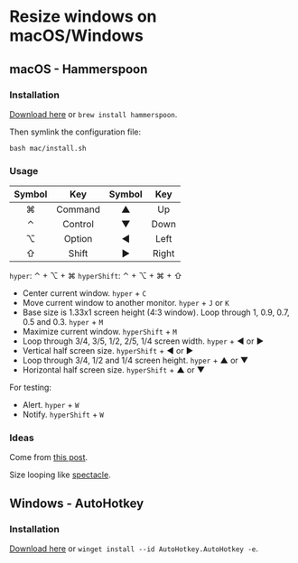 # Resize windows on macOS/Windows

## macOS - Hammerspoon

### Installation

[Download here](https://www.hammerspoon.org) or `brew install hammerspoon`.

Then symlink the configuration file:

```shell
bash mac/install.sh

```

### Usage

| Symbol  |   Key   | Symbol  |  Key  |
|:-------:|:-------:|:-------:|:-----:|
| &#8984; | Command | &#9650; |  Up   |
| &#8963; | Control | &#9660; | Down  |
| &#8997; | Option  | &#9668; | Left  |
| &#8679; |  Shift  | &#9658; | Right |

`hyper`: &#8963; + &#8997; + &#8984; `hyperShift`: &#8963; + &#8997; + &#8984; + &#8679;

* Center current window. `hyper` + `C`
* Move current window to another monitor. `hyper` + `J` or `K`
* Base size is 1.33x1 screen height (4:3 window). Loop through 1, 0.9, 0.7, 0.5 and 0.3. `hyper` +
  `M`
* Maximize current window. `hyperShift` + `M`
* Loop through 3/4, 3/5, 1/2, 2/5, 1/4 screen width. `hyper` + &#9668; or &#9658;
* Vertical half screen size. `hyperShift` + &#9668; or &#9658;
* Loop through 3/4, 1/2 and 1/4 screen height. `hyper` + &#9650; or &#9660;
* Horizontal half screen size. `hyperShift` + &#9650; or &#9660;

For testing:

* Alert. `hyper` + `W`
* Notify. `hyperShift` + `W`

### Ideas

Come from [this post](http://songchenwen.com/tech/2015/04/02/hammerspoon-mac-window-manager/).

Size looping like [spectacle](https://www.spectacleapp.com).

## Windows - AutoHotkey

### Installation

[Download here](https://www.autohotkey.com/) or `winget install --id AutoHotkey.AutoHotkey -e`.

